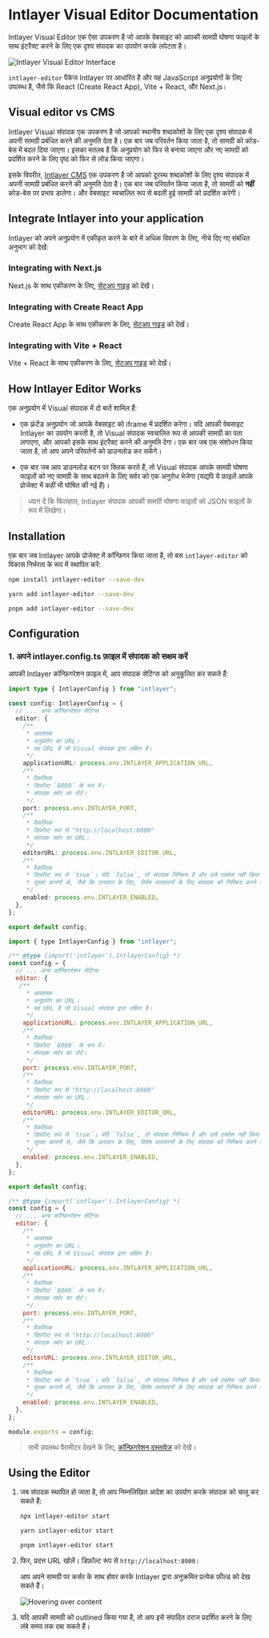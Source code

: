 # Intlayer Visual Editor Documentation

Intlayer Visual Editor एक ऐसा उपकरण है जो आपके वेबसाइट को आपकी सामग्री घोषणा फाइलों के साथ इंटरैक्ट करने के लिए एक दृश्य संपादक का उपयोग करके लपेटता है।

![Intlayer Visual Editor Interface](https://github.com/aymericzip/intlayer/blob/main/docs/assets/visual_editor.gif)

`intlayer-editor` पैकेज Intlayer पर आधारित है और यह JavaScript अनुप्रयोगों के लिए उपलब्ध है, जैसे कि React (Create React App), Vite + React, और Next.js।

## Visual editor vs CMS

Intlayer Visual संपादक एक उपकरण है जो आपको स्थानीय शब्दकोशों के लिए एक दृश्य संपादक में अपनी सामग्री प्रबंधित करने की अनुमति देता है। एक बार जब परिवर्तन किया जाता है, तो सामग्री को कोड-बेस में बदल दिया जाएगा। इसका मतलब है कि अनुप्रयोग को फिर से बनाया जाएगा और नए सामग्री को प्रदर्शित करने के लिए पृष्ठ को फिर से लोड किया जाएगा।

इसके विपरीत, [Intlayer CMS](https://github.com/aymericzip/intlayer/blob/main/docs/hi/intlayer_CMS.md) एक उपकरण है जो आपको दूरस्थ शब्दकोशों के लिए दृश्य संपादक में अपनी सामग्री प्रबंधित करने की अनुमति देता है। एक बार जब परिवर्तन किया जाता है, तो सामग्री को **नहीं** कोड-बेस पर प्रभाव डालेगा। और वेबसाइट स्वचालित रूप से बदली हुई सामग्री को प्रदर्शित करेगी।

## Integrate Intlayer into your application

Intlayer को अपने अनुप्रयोग में एकीकृत करने के बारे में अधिक विवरण के लिए, नीचे दिए गए संबंधित अनुभाग को देखें:

### Integrating with Next.js

Next.js के साथ एकीकरण के लिए, [सेटअप गाइड](https://github.com/aymericzip/intlayer/blob/main/docs/hi/intlayer_with_nextjs_15.md) को देखें।

### Integrating with Create React App

Create React App के साथ एकीकरण के लिए, [सेटअप गाइड](https://github.com/aymericzip/intlayer/blob/main/docs/hi/intlayer_with_create_react_app.md) को देखें।

### Integrating with Vite + React

Vite + React के साथ एकीकरण के लिए, [सेटअप गाइड](https://github.com/aymericzip/intlayer/blob/main/docs/hi/intlayer_with_vite+react.md) को देखें।

## How Intlayer Editor Works

एक अनुप्रयोग में Visual संपादक में दो बातें शामिल हैं:

- एक फ़्रंटेंड अनुप्रयोग जो आपके वेबसाइट को iframe में प्रदर्शित करेगा। यदि आपकी वेबसाइट Intlayer का उपयोग करती है, तो Visual संपादक स्वचालित रूप से आपकी सामग्री का पता लगाएगा, और आपको इसके साथ इंटरैक्ट करने की अनुमति देगा। एक बार जब एक संशोधन किया जाता है, तो आप अपने परिवर्तनों को डाउनलोड कर सकेंगे।

- एक बार जब आप डाउनलोड बटन पर क्लिक करते हैं, तो Visual संपादक आपके सामग्री घोषणा फाइलों को नए सामग्री के साथ बदलने के लिए सर्वर को एक अनुरोध भेजेगा (यद्यपि ये फ़ाइलें आपके प्रोजेक्ट में कहीं भी घोषित की गई हैं)।

> ध्यान दें कि फिलहाल, Intlayer संपादक आपकी सामग्री घोषणा फाइलों को JSON फाइलों के रूप में लिखेगा।

## Installation

एक बार जब Intlayer आपके प्रोजेक्ट में कॉन्फ़िगर किया जाता है, तो बस `intlayer-editor` को विकास निर्भरता के रूप में स्थापित करें:

```bash packageManager="npm"
npm install intlayer-editor --save-dev
```

```bash packageManager="yarn"
yarn add intlayer-editor --save-dev
```

```bash packageManager="pnpm"
pnpm add intlayer-editor --save-dev
```

## Configuration

### 1. अपने intlayer.config.ts फ़ाइल में संपादक को सक्षम करें

आपकी Intlayer कॉन्फ़िगरेशन फ़ाइल में, आप संपादक सेटिंग्स को अनुकूलित कर सकते हैं:

```typescript fileName="intlayer.config.ts" codeFormat="typescript"
import type { IntlayerConfig } from "intlayer";

const config: IntlayerConfig = {
  // ... अन्य कॉन्फ़िगरेशन सेटिंग्स
  editor: {
    /**
     * आवश्यक
     * अनुप्रयोग का URL।
     * यह URL है जो Visual संपादक द्वारा लक्षित है।
     */
    applicationURL: process.env.INTLAYER_APPLICATION_URL,
    /**
     * वैकल्पिक
     * डिफ़ॉल्ट `8000` के रूप में।
     * संपादक सर्वर का पोर्ट।
     */
    port: process.env.INTLAYER_PORT,
    /**
     * वैकल्पिक
     * डिफ़ॉल्ट रूप से "http://localhost:8000"
     * संपादक सर्वर का URL।
     */
    editorURL: process.env.INTLAYER_EDITOR_URL,
    /**
     * वैकल्पिक
     * डिफ़ॉल्ट रूप से `true`। यदि `false`, तो संपादक निष्क्रिय है और उसे एक्सेस नहीं किया जा सकता है।
     * सुरक्षा कारणों से, जैसे कि उत्पादन के लिए, विशेष वातावरणों के लिए संपादक को निष्क्रिय करने के लिए इसका उपयोग किया जा सकता है।
     */
    enabled: process.env.INTLAYER_ENABLED,
  },
};

export default config;
```

```javascript fileName="intlayer.config.mjs" codeFormat="esm"
import { type IntlayerConfig } from "intlayer";

/** @type {import('intlayer').IntlayerConfig} */
const config = {
  // ... अन्य कॉन्फ़िगरेशन सेटिंग्स
  editor: {
   /**
     * आवश्यक
     * अनुप्रयोग का URL।
     * यह URL है जो Visual संपादक द्वारा लक्षित है।
     */
    applicationURL: process.env.INTLAYER_APPLICATION_URL,
    /**
     * वैकल्पिक
     * डिफ़ॉल्ट `8000` के रूप में।
     * संपादक सर्वर का पोर्ट।
     */
    port: process.env.INTLAYER_PORT,
    /**
     * वैकल्पिक
     * डिफ़ॉल्ट रूप से "http://localhost:8000"
     * संपादक सर्वर का URL।
     */
    editorURL: process.env.INTLAYER_EDITOR_URL,
    /**
     * वैकल्पिक
     * डिफ़ॉल्ट रूप से `true`। यदि `false`, तो संपादक निष्क्रिय है और उसे एक्सेस नहीं किया जा सकता है।
     * सुरक्षा कारणों से, जैसे कि उत्पादन के लिए, विशेष वातावरणों के लिए संपादक को निष्क्रिय करने के लिए इसका उपयोग किया जा सकता है।
     */
    enabled: process.env.INTLAYER_ENABLED,
  },
};

export default config;
```

```javascript fileName="intlayer.config.cjs" codeFormat="commonjs"
/** @type {import('intlayer').IntlayerConfig} */
const config = {
  // ... अन्य कॉन्फ़िगरेशन सेटिंग्स
  editor: {
    /**
     * आवश्यक
     * अनुप्रयोग का URL।
     * यह URL है जो Visual संपादक द्वारा लक्षित है।
     */
    applicationURL: process.env.INTLAYER_APPLICATION_URL,
    /**
     * वैकल्पिक
     * डिफ़ॉल्ट `8000` के रूप में।
     * संपादक सर्वर का पोर्ट।
     */
    port: process.env.INTLAYER_PORT,
    /**
     * वैकल्पिक
     * डिफ़ॉल्ट रूप से "http://localhost:8000"
     * संपादक सर्वर का URL।
     */
    editorURL: process.env.INTLAYER_EDITOR_URL,
    /**
     * वैकल्पिक
     * डिफ़ॉल्ट रूप से `true`। यदि `false`, तो संपादक निष्क्रिय है और उसे एक्सेस नहीं किया जा सकता है।
     * सुरक्षा कारणों से, जैसे कि उत्पादन के लिए, विशेष वातावरणों के लिए संपादक को निष्क्रिय करने के लिए इसका उपयोग किया जा सकता है।
     */
    enabled: process.env.INTLAYER_ENABLED,
  },
};

module.exports = config;
```

> सभी उपलब्ध पैरामीटर देखने के लिए, [कॉन्फ़िगरेशन दस्तावेज़](https://github.com/aymericzip/intlayer/blob/main/docs/hi/configuration.md) को देखें।

## Using the Editor

1. जब संपादक स्थापित हो जाता है, तो आप निम्नलिखित आदेश का उपयोग करके संपादक को चालू कर सकते हैं:

   ```bash packageManager="npm"
   npx intlayer-editor start
   ```

   ```bash packageManager="yarn"
   yarn intlayer-editor start
   ```

   ```bash packageManager="pnpm"
   pnpm intlayer-editor start
   ```

2. फिर, प्रदत्त URL खोलें। डिफ़ॉल्ट रूप से `http://localhost:8000`।

   आप अपने सामग्री पर कर्सर के साथ होवर करके Intlayer द्वारा अनुक्रमित प्रत्येक फ़ील्ड को देख सकते हैं।

   ![Hovering over content](https://github.com/aymericzip/intlayer/blob/main/docs/assets/intlayer_editor_hover_content.png)

3. यदि आपकी सामग्री को outlined किया गया है, तो आप इसे संपादित दराज प्रदर्शित करने के लिए लंबे समय तक दबा सकते हैं।
